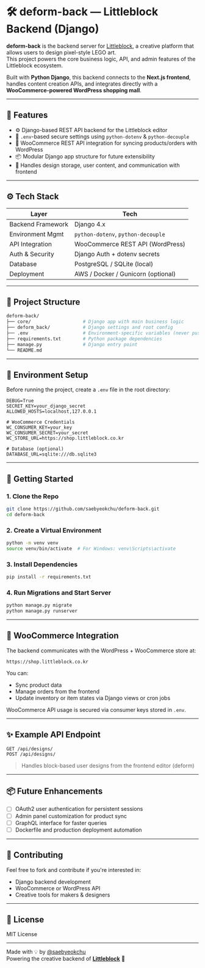 # 🛠️ deform-back — Littleblock Backend (Django)

**deform-back** is the backend server for [Littleblock](https://littleblock.co.kr), a creative platform that allows users to design pixel-style LEGO art.  
This project powers the core business logic, API, and admin features of the Littleblock ecosystem.

Built with **Python Django**, this backend connects to the **Next.js frontend**, handles content creation APIs, and integrates directly with a **WooCommerce-powered WordPress shopping mall**.

---

## 🔧 Features

- ⚙️ Django-based REST API backend for the Littleblock editor
- 🔐 `.env`-based secure settings using `python-dotenv` & `python-decouple`
- 🛒 WooCommerce REST API integration for syncing products/orders with WordPress
- 📦 Modular Django app structure for future extensibility
- 🧾 Handles design storage, user content, and communication with frontend

---

## ⚙️ Tech Stack

| Layer             | Tech                               |
|------------------|------------------------------------|
| Backend Framework | Django 4.x                         |
| Environment Mgmt  | `python-dotenv`, `python-decouple` |
| API Integration   | WooCommerce REST API (WordPress)   |
| Auth & Security   | Django Auth + dotenv secrets       |
| Database          | PostgreSQL / SQLite (local)        |
| Deployment        | AWS / Docker / Gunicorn (optional) |

---

## 📁 Project Structure

```bash
deform-back/
├── core/                   # Django app with main business logic
├── deform_back/            # Django settings and root config
├── .env                    # Environment-specific variables (never push to Git!)
├── requirements.txt        # Python package dependencies
├── manage.py               # Django entry point
└── README.md
```

---

## 🔐 Environment Setup

Before running the project, create a `.env` file in the root directory:

```env
DEBUG=True
SECRET_KEY=your_django_secret
ALLOWED_HOSTS=localhost,127.0.0.1

# WooCommerce Credentials
WC_CONSUMER_KEY=your_key
WC_CONSUMER_SECRET=your_secret
WC_STORE_URL=https://shop.littleblock.co.kr

# Database (optional)
DATABASE_URL=sqlite:///db.sqlite3
```

---

## 🚀 Getting Started

### 1. Clone the Repo

```bash
git clone https://github.com/saebyeokchu/deform-back.git
cd deform-back
```

### 2. Create a Virtual Environment

```bash
python -m venv venv
source venv/bin/activate  # For Windows: venv\Scripts\activate
```

### 3. Install Dependencies

```bash
pip install -r requirements.txt
```

### 4. Run Migrations and Start Server

```bash
python manage.py migrate
python manage.py runserver
```

---

## 🔗 WooCommerce Integration

The backend communicates with the WordPress + WooCommerce store at:

```
https://shop.littleblock.co.kr
```

You can:
- Sync product data
- Manage orders from the frontend
- Update inventory or item states via Django views or cron jobs

WooCommerce API usage is secured via consumer keys stored in `.env`.

---

## ✨ Example API Endpoint

```http
GET /api/designs/
POST /api/designs/
```

> Handles block-based user designs from the frontend editor (deform)

---

## 📦 Future Enhancements

- [ ] OAuth2 user authentication for persistent sessions
- [ ] Admin panel customization for product sync
- [ ] GraphQL interface for faster queries
- [ ] Dockerfile and production deployment automation

---

## 🙌 Contributing

Feel free to fork and contribute if you're interested in:

- Django backend development
- WooCommerce or WordPress API
- Creative tools for makers & designers

---

## 📄 License

MIT License

---

Made with 💡 by [@saebyeokchu](https://github.com/saebyeokchu)  
Powering the creative backend of **[Littleblock](https://littleblock.co.kr)** 🧱

